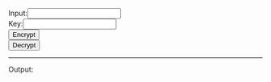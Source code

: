 <html>
<head>
    <meta charset="UTF-8">
    <title>That is unbelievable</title>
</head>
<body>
Input:<input type="text" id="message"><br>
Key:<input type="text" id="key"><br>
<button id="encrypt" onclick="otpEnc()">Encrypt</button><br>
<button id="decrypt" onclick="otpDec()">Decrypt</button><br>
<hr>
Output:<p id="result"></p>

<script>
    function otpEnc() {
        var message = document.getElementById("message").value;
        var key = document.getElementById("key").value;
        var charArray1 = message.toUpperCase().split("");
        var charArray2 = key.toUpperCase().split("");
        var res = "";
        var alphabet = ["A", "B", "C", "D", "E", "F", "G", "H", "I", "J", "K", "L", "M", "N", "O", "P", "Q", "R", "S",
            "T", "U", "V", "W", "X", "Y", "Z"];
        for (j = 0; j < message.length; j++) {
            if (!charArray1[j].match(/[a-z]/i)) {
                res += charArray1[j];
                continue;
            }
            var a = alphabet.indexOf(charArray1[j]);
            var b = alphabet.indexOf(charArray2[j]);
            var x = a + b;
            if (x > 25) {
                x = x % 26;
            }
            res += alphabet[x]
        }
        document.getElementById("result").innerHTML = res;
    }

    function otpDec() {
        var message = document.getElementById("message").value;
        var key = document.getElementById("key").value;
        var charArray1 = message.toUpperCase().split("");
        var charArray2 = key.toUpperCase().split("");
        var res = "";
        var alphabet = ["A", "B", "C", "D", "E", "F", "G", "H", "I", "J", "K", "L", "M", "N", "O", "P", "Q", "R", "S",
            "T", "U", "V", "W", "X", "Y", "Z"];
        for (j = 0; j < message.length; j++) {
            if (!charArray1[j].match(/[a-z]/i)) {
                res += charArray1[j];
                continue;
            }
            var a = alphabet.indexOf(charArray1[j]);
            var b = alphabet.indexOf(charArray2[j]);
            var x = a - b;
            if (x < 0) {
                x = x + 26;
            }
            res += alphabet[x]
        }
        document.getElementById("result").innerHTML = res;
    }
</script>
</body>
</html>
